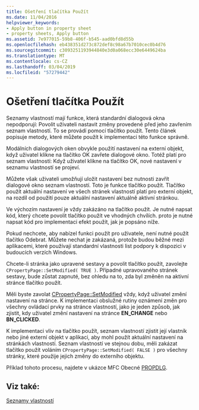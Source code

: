```yaml
---
title: Ošetření tlačítka Použít
ms.date: 11/04/2016
helpviewer_keywords:
- Apply button in property sheet
- property sheets, Apply button
ms.assetid: 7e977015-59b8-406f-b545-aad0bfd8d55b
ms.openlocfilehash: eb438351d273c872def8c98a67b7010cec0b4d76
ms.sourcegitcommit: c3093251193944840e3d0a068ecc30e6449624ba
ms.translationtype: MT
ms.contentlocale: cs-CZ
ms.lasthandoff: 03/04/2019
ms.locfileid: "57279442"
---
```

# <a name="handling-the-apply-button"></a>Ošetření tlačítka Použít

Seznamy vlastností mají funkce, která standardní dialogová okna nepodporují: Povolit uživateli nastavit změny provedené před jeho zavřením seznam vlastností. To se provádí pomocí tlačítko použít. Tento článek popisuje metody, které můžete použít k implementaci této funkce správně.

Modálních dialogových oken obvykle použití nastavení na externí objekt, když uživatel klikne na tlačítko OK zavřete dialogové okno. Totéž platí pro seznam vlastností: Když uživatel klikne na tlačítko OK, nové nastavení v seznamu vlastností se projeví.

Můžete však uživateli umožňují uložit nastavení bez nutnosti zavřít dialogové okno seznam vlastností. Toto je funkce tlačítko použít. Tlačítko použít aktuální nastavení ve všech stránek vlastností platí pro externí objekt, na rozdíl od použití pouze aktuální nastavení aktuálně aktivní stránkou.

Ve výchozím nastavení je vždy zakázáno na tlačítko použít. Je nutné napsat kód, který chcete povolit tlačítko použít ve vhodných chvílích. proto je nutné napsat kód pro implementaci efekt použít, jak je popsáno níže.

Pokud nechcete, aby nabízel funkci použít pro uživatele, není nutné použít tlačítko Odebrat. Můžete nechat je zakázaná, protože budou běžné mezi aplikacemi, které používají standardní vlastnosti list podpory k dispozici v budoucích verzích Windows.

Chcete-li stránka jako upravené sestavy a povolit tlačítko použít, zavolejte `CPropertyPage::SetModified( TRUE )`. Případné upravovaného stránek sestavy, bude zůstat zapnuté, bez ohledu na to, zda byl změněn na aktivní stránce tlačítko použít.

Měli byste zavolat [CPropertyPage::SetModified](../mfc/reference/cpropertypage-class.md#setmodified) vždy, když uživatel změní nastavení na stránce. K implementaci obslužné rutiny oznámení změn pro všechny ovládací prvky na stránce vlastností, jako je jeden způsob, jak zjistit, kdy uživatel změní nastavení na stránce **EN_CHANGE** nebo **BN_CLICKED**.

K implementaci vliv na tlačítko použít, seznam vlastností zjistit její vlastník nebo jiné externí objekt v aplikaci, aby mohl použít aktuální nastavení na stránkách vlastností. Seznam vlastností ve stejnou dobu, měli zakázat tlačítko použít voláním `CPropertyPage::SetModified( FALSE )` pro všechny stránky, které použije jejich změny do externího objektu.

Příklad tohoto procesu, najdete v ukázce MFC Obecné [PROPDLG](../visual-cpp-samples.md).

## <a name="see-also"></a>Viz také:

[Seznamy vlastností](../mfc/property-sheets-mfc.md)
